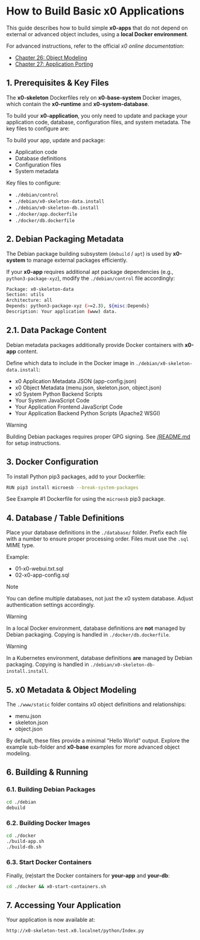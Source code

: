# How to Build Basic x0 Applications

This guide describes how to build simple **x0-apps** that do not depend on external
or advanced object includes, using a **local Docker environment**.

For advanced instructions, refer to the official *x0 online documentation*:

- [Chapter 26: Object Modeling](https://docs.webcodex.de/x0/v1.0/dev-object-modeling.html)
- [Chapter 27: Application Porting](https://docs.webcodex.de/x0/v1.0/dev-porting.html)

## 1. Prerequisites & Key Files

The **x0-skeleton** Dockerfiles rely on **x0-base-system** Docker images, which contain the
**x0-runtime** and **x0-system-database**.

To build your **x0-application**, you only need to update and package your application code,
database, configuration files, and system metadata. The key files to configure are:

To build your app, update and package:

- Application code
- Database definitions
- Configuration files
- System metadata

Key files to configure:

- `./debian/control`
- `./debian/x0-skeleton-data.install`
- `./debian/x0-skeleton-db.install`
- `./docker/app.dockerfile`
- `./docker/db.dockerfile`

## 2. Debian Packaging Metadata

The Debian package building subsystem (`debuild` / `apt`) is used by **x0-system**
to manage external packages efficiently.

If your **x0-app** requires additional apt package dependencies (e.g., `python3-package-xyz`),
modify the `./debian/control` file accordingly:

```bash
Package: x0-skeleton-data
Section: utils
Architecture: all
Depends: python3-package-xyz (>=2.3), ${misc:Depends}
Description: Your application (www) data.
```

## 2.1. Data Package Content

Debian metadata packages additionally provide Docker containers with **x0-app** content.

Define which data to include in the Docker image in `./debian/x0-skeleton-data.install`:

- x0 Application Metadata JSON (app-config.json)
- x0 Object Metadata (menu.json, skeleton.json, object.json)
- x0 System Python Backend Scripts
- Your System JavaScript Code
- Your Application Frontend JavaScript Code
- Your Application Backend Python Scripts (Apache2 WSGI)

>[!WARNING]
> Building Debian packages requires proper GPG signing. See [/README.md](/README.md)
> for setup instructions.

## 3. Docker Configuration

To install Python pip3 packages, add to your Dockerfile:

```bash
RUN pip3 install microesb --break-system-packages
```

See Example #1 Dockerfile for using the `microesb` pip3 package.

## 4. Database / Table Definitions

Place your database definitions in the `./database/` folder.
Prefix each file with a number to ensure proper processing order.
Files must use the `.sql` MIME type.

Example:

- 01-x0-webui.txt.sql
- 02-x0-app-config.sql

>[!NOTE]
> You can define multiple databases, not just the x0 system database.
> Adjust authentication settings accordingly.

>[!WARNING]
> In a local Docker environment, database definitions are **not** managed by Debian packaging.
> Copying is handled in `./docker/db.dockerfile`.

>[!WARNING]
> In a Kubernetes environment, database definitions **are** managed by Debian packaging.
> Copying is handled in `./debian/x0-skeleton-db-install.install`.

## 5. x0 Metadata & Object Modeling

The `./www/static` folder contains x0 object definitions and relationships:

- menu.json
- skeleton.json
- object.json

By default, these files provide a minimal "Hello World" output.
Explore the example sub-folder and **x0-base** examples for more advanced object modeling.

## 6. Building & Running

### 6.1. Building Debian Packages

```bash
cd ./debian
debuild
```

### 6.2. Building Docker Images

```bash
cd ./docker
./build-app.sh
./build-db.sh
```

### 6.3. Start Docker Containers

Finally, (re)start the Docker containers for **your-app** and **your-db**:

```bash
cd ./docker && x0-start-containers.sh
```

## 7. Accessing Your Application

Your application is now available at:

```
http://x0-skeleton-test.x0.localnet/python/Index.py
```
